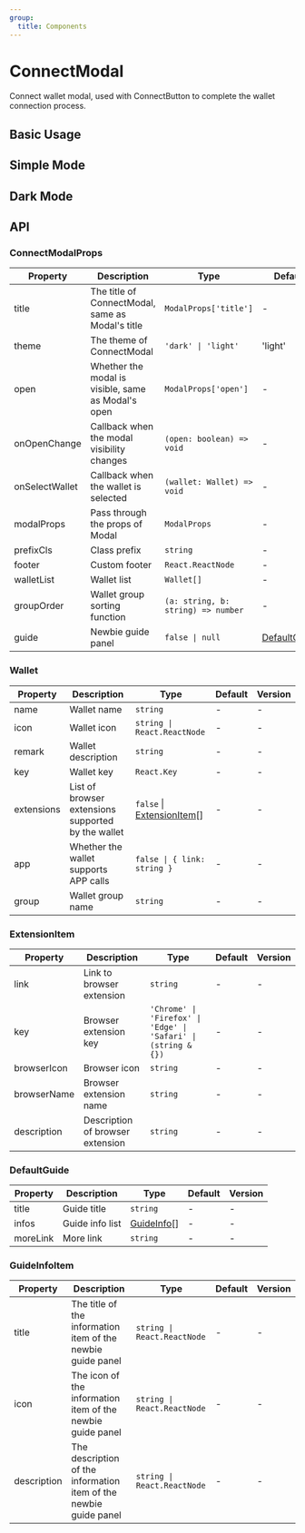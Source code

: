 ```yaml
---
group:
  title: Components
---
```


# ConnectModal

Connect wallet modal, used with ConnectButton to complete the wallet connection process.

## Basic Usage

<code src="./demos/basic.tsx"></code>

## Simple Mode

<code src="./demos/simple.tsx"></code>

## Dark Mode

<code src="./demos/dark.tsx"></code>

## API

### ConnectModalProps

| Property | Description | Type | Default | Version |
| --- | --- | --- | --- | --- |
| title | The title of ConnectModal, same as Modal's title | `ModalProps['title']` | - | - |
| theme | The theme of ConnectModal | `'dark' \| 'light'` | 'light' | - |
| open | Whether the modal is visible, same as Modal's open | `ModalProps['open']` | - | - |
| onOpenChange | Callback when the modal visibility changes | `(open: boolean) => void` | - | - |
| onSelectWallet | Callback when the wallet is selected | `(wallet: Wallet) => void` | - | - |
| modalProps | Pass through the props of Modal | `ModalProps` | - | - |
| prefixCls | Class prefix | `string` | - | - |
| footer | Custom footer | `React.ReactNode` | - | - |
| walletList | Wallet list | `Wallet[]` | - | - |
| groupOrder | Wallet group sorting function | `(a: string, b: string) => number` | - | - |
| guide | Newbie guide panel | `false \| null` | [DefaultGuide](#defaultguide) | - |

### Wallet

| Property | Description | Type | Default | Version |
| --- | --- | --- | --- | --- |
| name | Wallet name | `string` | - | - |
| icon | Wallet icon | `string \| React.ReactNode` | - | - |
| remark | Wallet description | `string` | - | - |
| key | Wallet key | `React.Key` | - | - |
| extensions | List of browser extensions supported by the wallet | `false` \| [ExtensionItem](#extensionitem)\[] | - | - |
| app | Whether the wallet supports APP calls | `false \| { link: string }` | - | - |
| group | Wallet group name | `string` | - | - |

### ExtensionItem

| Property | Description | Type | Default | Version |
| --- | --- | --- | --- | --- |
| link | Link to browser extension | `string` | - | - |
| key | Browser extension key | `'Chrome' \| 'Firefox' \| 'Edge' \| 'Safari' \| (string & {})` | - | - |
| browserIcon | Browser icon | `string` | - | - |
| browserName | Browser extension name | `string` | - | - |
| description | Description of browser extension | `string` | - | - |

### DefaultGuide

| Property | Description     | Type                       | Default | Version |
| -------- | --------------- | -------------------------- | ------- | ------- |
| title    | Guide title     | `string`                   | -       | -       |
| infos    | Guide info list | [GuideInfo](#guideinfo)\[] | -       | -       |
| moreLink | More link       | `string`                   | -       | -       |

### GuideInfoItem

| Property | Description | Type | Default | Version |
| --- | --- | --- | --- | --- |
| title | The title of the information item of the newbie guide panel | `string \| React.ReactNode` | - | - |
| icon | The icon of the information item of the newbie guide panel | `string \| React.ReactNode` | - | - |
| description | The description of the information item of the newbie guide panel | `string \| React.ReactNode` | - | - |
